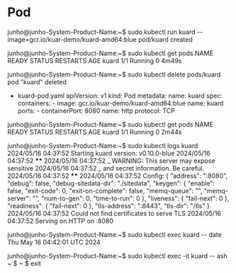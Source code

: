 # Pod

junho@junho-System-Product-Name:~$ sudo kubectl run kuard --image=gcr.io/kuar-demo/kuard-amd64:blue
pod/kuard created

junho@junho-System-Product-Name:~$ sudo kubectl get pods
NAME READY STATUS RESTARTS AGE
kuard 1/1 Running 0 4m49s

junho@junho-System-Product-Name:~$ sudo kubectl delete pods/kuard
pod "kuard" deleted

-   kuard-pod.yaml
    apiVersion: v1
    kind: Pod
    metadata:
    name: kuard
    spec:
    containers: - image: gcr.io/kuar-demo/kuard-amd64:blue
    name: kuard
    ports: - containerPort: 8080
    name: http
    protocol: TCP

junho@junho-System-Product-Name:~$ sudo kubectl get pods
NAME READY STATUS RESTARTS AGE
kuard 1/1 Running 0 2m44s

junho@junho-System-Product-Name:~$ sudo kubectl logs kuard
2024/05/16 04:37:52 Starting kuard version: v0.10.0-blue
2024/05/16 04:37:52 **********************************\*\***********************************
2024/05/16 04:37:52 _ WARNING: This server may expose sensitive
2024/05/16 04:37:52 _ and secret information. Be careful.
2024/05/16 04:37:52 **********************************\*\***********************************
2024/05/16 04:37:52 Config:
{
"address": ":8080",
"debug": false,
"debug-sitedata-dir": "./sitedata",
"keygen": {
"enable": false,
"exit-code": 0,
"exit-on-complete": false,
"memq-queue": "",
"memq-server": "",
"num-to-gen": 0,
"time-to-run": 0
},
"liveness": {
"fail-next": 0
},
"readiness": {
"fail-next": 0
},
"tls-address": ":8443",
"tls-dir": "/tls"
}
2024/05/16 04:37:52 Could not find certificates to serve TLS
2024/05/16 04:37:52 Serving on HTTP on :8080

junho@junho-System-Product-Name:~$ sudo kubectl exec kuard -- date
Thu May 16 04:42:01 UTC 2024

junho@junho-System-Product-Name:~$ sudo kubectl exec -it kuard -- ash
~ $
~ $ exit
